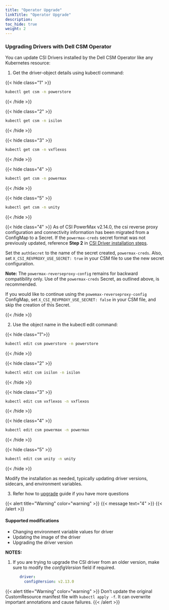 ```yaml
---
title: "Operator Upgrade"
linkTitle: "Operator Upgrade"
description: 
toc_hide: true 
weight: 2
--- 
```

### Upgrading Drivers with Dell CSM Operator

You can update CSI Drivers installed by the Dell CSM Operator like any Kubernetes resource:

1. </b>Get the driver-object details using kubectl command:</b></br> 

{{< hide class="1" >}}
```bash
kubectl get csm -n powerstore
```
{{< /hide >}} 

{{< hide class="2" >}}
```bash
kubectl get csm -n isilon 
``` 
{{< /hide  >}} 

{{< hide class="3" >}}
```bash
kubectl get csm -n vxflexos
``` 
{{< /hide >}} 

{{< hide class="4" >}}
```bash
kubectl get csm -n powermax
``` 
{{< /hide >}} 

{{< hide class="5" >}}
```bash
kubectl get csm -n unity
```
{{< /hide >}} 

{{< hide class="4" >}}
   As of CSI PowerMax v2.14.0, the csi reverse proxy configuration and connectivity information has been migrated from a ConfigMap to a Secret. If the `powermax-creds` secret format was not previously updated, reference **Step 2** in [CSI Driver installation steps](../../../../installation/kubernetes/powermax/csmoperator/#install-driver).

   Set the `authSecret` to the name of the secret created, `powermax-creds`. Also, set `X_CSI_REVPROXY_USE_SECRET: true` in your CSM file to use the new secret configuration.

   **Note:** The `powermax-reverseproxy-config` remains for backward compatibility only. Use of the `powermax-creds` Secret, as outlined above, is recommended.
  
   If you would like to continue using the `powemax-reverseproxy-config` ConfigMap, set `X_CSI_REVPROXY_USE_SECRET: false` in your CSM file, and skip the creation of this Secret.

{{< /hide >}} 

2. Use the object name in the kubectl edit command: </br>

{{< hide class="1">}}
```bash
kubectl edit csm powerstore -n powerstore
``` 
{{< /hide >}}  

{{< hide class="2" >}}
```bash
kubectl edit csm isilon -n isilon
```
{{< /hide >}} 

{{< hide class="3" >}}
```bash
kubectl edit csm vxflexos -n vxflexos
```
{{< /hide >}} 

{{< hide class="4" >}}
```bash
kubectl edit csm powermax -n powermax
```
{{< /hide >}}  

{{< hide class="5" >}}
```bash
kubectl edit csm unity -n unity
```
{{< /hide >}} 

Modify the installation as needed, typically updating driver versions, sidecars, and environment variables.

3. Refer how to [upgrade](https://infohub.delltechnologies.com/en-us/p/best-practices-for-deployment-and-life-cycle-management-of-dell-csm-modules-1/#:~:text=Upgrades%20with%20Operator) guide if you have more questions </br>

{{< alert title="Warning" color="warning" >}}
 <span><span/>{{< message text="4" >}}
{{< /alert >}}

#### Supported modifications

* Changing environment variable values for driver
* Updating the image of the driver
* Upgrading the driver version

**NOTES:**
1. If you are trying to upgrade the CSI driver from an older version, make sure to modify the _configVersion_ field if required.
   ```yaml
      driver:
        configVersion: v2.13.0
   ```
{{< alert title="Warning" color="warning" >}}
Don’t update the original CustomResource manifest file with `kubectl apply -f`. It can overwrite important annotations and cause failures.
{{< /alert >}}
